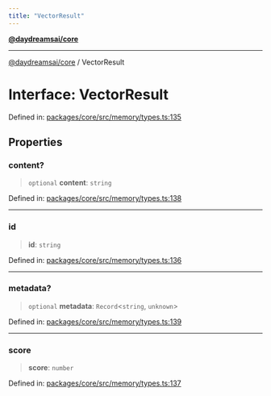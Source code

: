```yaml
---
title: "VectorResult"
---
```


[**@daydreamsai/core**](./api-reference.md)

***

[@daydreamsai/core](./api-reference.md) / VectorResult

# Interface: VectorResult

Defined in: [packages/core/src/memory/types.ts:135](https://github.com/dojoengine/daydreams/blob/95678f46ea3908883ec80d853a28c9f23ca4f5c2/packages/core/src/memory/types.ts#L135)

## Properties

### content?

> `optional` **content**: `string`

Defined in: [packages/core/src/memory/types.ts:138](https://github.com/dojoengine/daydreams/blob/95678f46ea3908883ec80d853a28c9f23ca4f5c2/packages/core/src/memory/types.ts#L138)

***

### id

> **id**: `string`

Defined in: [packages/core/src/memory/types.ts:136](https://github.com/dojoengine/daydreams/blob/95678f46ea3908883ec80d853a28c9f23ca4f5c2/packages/core/src/memory/types.ts#L136)

***

### metadata?

> `optional` **metadata**: `Record`\<`string`, `unknown`\>

Defined in: [packages/core/src/memory/types.ts:139](https://github.com/dojoengine/daydreams/blob/95678f46ea3908883ec80d853a28c9f23ca4f5c2/packages/core/src/memory/types.ts#L139)

***

### score

> **score**: `number`

Defined in: [packages/core/src/memory/types.ts:137](https://github.com/dojoengine/daydreams/blob/95678f46ea3908883ec80d853a28c9f23ca4f5c2/packages/core/src/memory/types.ts#L137)
